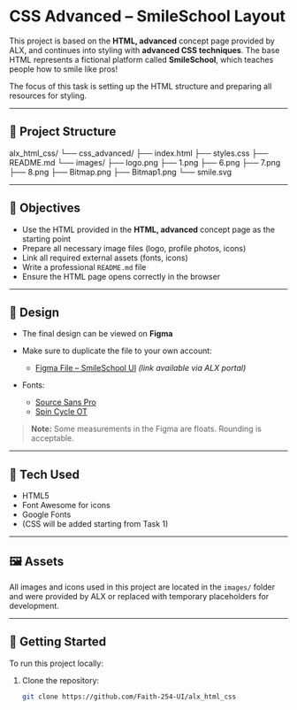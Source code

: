 # CSS Advanced – SmileSchool Layout

This project is based on the **HTML, advanced** concept page provided by ALX, and continues into styling with **advanced CSS techniques**. The base HTML represents a fictional platform called **SmileSchool**, which teaches people how to smile like pros!

The focus of this task is setting up the HTML structure and preparing all resources for styling.

---

## 📁 Project Structure

alx_html_css/
└── css_advanced/
├── index.html
├── styles.css
├── README.md
└── images/
├── logo.png
├── 1.png
├── 6.png
├── 7.png
├── 8.png
├── Bitmap.png
├── Bitmap1.png
└── smile.svg

---

## 🎯 Objectives

- Use the HTML provided in the **HTML, advanced** concept page as the starting point
- Prepare all necessary image files (logo, profile photos, icons)
- Link all required external assets (fonts, icons)
- Write a professional `README.md` file
- Ensure the HTML page opens correctly in the browser

---

## 🎨 Design

- The final design can be viewed on **Figma**  
- Make sure to duplicate the file to your own account:
  - [Figma File – SmileSchool UI](https://www.figma.com/design/dyYL6Ku4WG7vsdpwvlcJZC/Homepage?node-id=0-1&p=f&t=CIzfn6tHcp5V2hcN-0) *(link available via ALX portal)*

- Fonts:
  - [Source Sans Pro](https://fonts.google.com/specimen/Source+Sans+Pro)
  - [Spin Cycle OT](https://www.fonts.com/font/spin-cycle)

> **Note:** Some measurements in the Figma are floats. Rounding is acceptable.

---

## 🧠 Tech Used

- HTML5
- Font Awesome for icons
- Google Fonts
- (CSS will be added starting from Task 1)

---

## 🖼 Assets

All images and icons used in this project are located in the `images/` folder and were provided by ALX or replaced with temporary placeholders for development.

---

## 🚀 Getting Started

To run this project locally:

1. Clone the repository:
   ```bash
   git clone https://github.com/Faith-254-UI/alx_html_css
